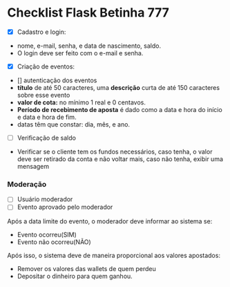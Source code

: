 # Checklist Flask Betinha 777

- [x]  Cadastro e login:
- nome, e-mail, senha, e data de nascimento, saldo.
- O login deve ser feito com o e-mail e senha.
- [x]  Criação de eventos:
- [] autenticação dos eventos
- **título** de até 50 caracteres, uma **descrição** curta de até 150 caracteres sobre esse evento
- **valor de cota:** no mínimo 1 real e 0 centavos.
- **Período de recebimento de aposta** é dado como a data e hora do início e data e hora de fim.
- datas têm que constar: dia, mês, e ano.
- [ ]  Verificação de saldo
- Verificar se o cliente tem os fundos necessários, caso tenha, o valor deve ser retirado da conta e não voltar mais, caso não tenha, exibir uma mensagem

### Moderação

- [ ]  Usuário moderador
- [ ]  Evento aprovado pelo moderador

Após a data limite do evento, o moderador deve informar ao sistema se:

- Evento ocorreu(SIM)
- Evento não ocorreu(NÃO)

Após isso, o sistema deve de maneira proporcional aos valores apostados:

- Remover os valores das wallets de quem perdeu
- Depositar o dinheiro para quem ganhou.

